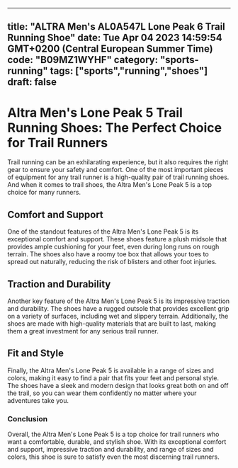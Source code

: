 
---
title: "ALTRA Men's AL0A547L Lone Peak 6 Trail Running Shoe" 
date: Tue Apr 04 2023 14:59:54 GMT+0200 (Central European Summer Time)
code: "B09MZ1WYHF"
category: "sports-running"
tags: ["sports","running","shoes"] 
draft: false
---
    
# Altra Men's Lone Peak 5 Trail Running Shoes: The Perfect Choice for Trail Runners

Trail running can be an exhilarating experience, but it also requires the right gear to ensure your safety and comfort. One of the most important pieces of equipment for any trail runner is a high-quality pair of trail running shoes. And when it comes to trail shoes, the Altra Men's Lone Peak 5 is a top choice for many runners.

## Comfort and Support

One of the standout features of the Altra Men's Lone Peak 5 is its exceptional comfort and support. These shoes feature a plush midsole that provides ample cushioning for your feet, even during long runs on rough terrain. The shoes also have a roomy toe box that allows your toes to spread out naturally, reducing the risk of blisters and other foot injuries.

## Traction and Durability

Another key feature of the Altra Men's Lone Peak 5 is its impressive traction and durability. The shoes have a rugged outsole that provides excellent grip on a variety of surfaces, including wet and slippery terrain. Additionally, the shoes are made with high-quality materials that are built to last, making them a great investment for any serious trail runner.

## Fit and Style

Finally, the Altra Men's Lone Peak 5 is available in a range of sizes and colors, making it easy to find a pair that fits your feet and personal style. The shoes have a sleek and modern design that looks great both on and off the trail, so you can wear them confidently no matter where your adventures take you.

### Conclusion

Overall, the Altra Men's Lone Peak 5 is a top choice for trail runners who want a comfortable, durable, and stylish shoe. With its exceptional comfort and support, impressive traction and durability, and range of sizes and colors, this shoe is sure to satisfy even the most discerning trail runners.